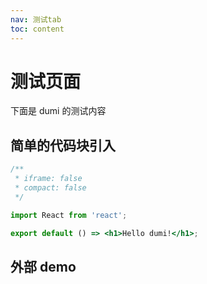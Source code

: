 ```yaml
---
nav: 测试tab
toc: content
---
```


# 测试页面

下面是 dumi 的测试内容

## 简单的代码块引入

```jsx
/**
 * iframe: false
 * compact: false
 */

import React from 'react';

export default () => <h1>Hello dumi!</h1>;
```

## 外部 demo

<code src="./demos/cols.tsx"></code>
